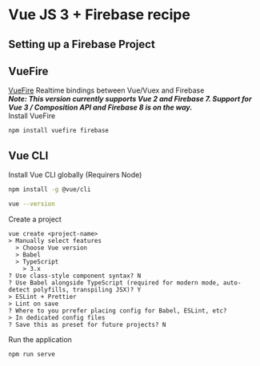 # Vue JS 3 + Firebase recipe

## Setting up a Firebase Project

## VueFire
[VueFire](https://vuefire.vuejs.org/) Realtime bindings between Vue/Vuex and Firebase   
___Note: This version currently supports Vue 2 and Firebase 7. Support for Vue 3 / Composition API and Firebase 8 is on the way.___   
Install VueFire
```bash
npm install vuefire firebase
```

## Vue CLI
Install Vue CLI globally (Requirers Node)   
```bash
npm install -g @vue/cli

vue --version
```
Create a project   
```
vue create <project-name>
> Manually select features
  > Choose Vue version
  > Babel
  > TypeScript
    > 3.x
? Use class-style component syntax? N
? Use Babel alongside TypeScript (required for modern mode, auto-detect polyfills, transpiling JSX)? Y
> ESLint + Prettier
> Lint on save
? Where to you prrefer placing config for Babel, ESLint, etc?
> In dedicated config files
? Save this as preset for future projects? N
```
Run the application   
```
npm run serve
```

